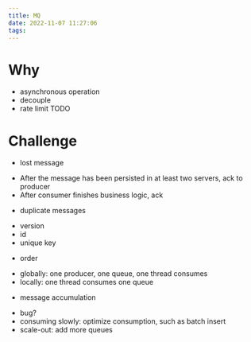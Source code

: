 ```yaml
---
title: MQ
date: 2022-11-07 11:27:06
tags:
---
```

# Why
* asynchronous operation
* decouple
* rate limit
TODO

# Challenge
* lost message
- After the message has been persisted in at least two servers, ack to producer
- After consumer finishes business logic, ack
* duplicate messages
- version
- id
- unique key
* order
- globally: one producer, one queue, one thread consumes
- locally: one thread consumes one queue
* message accumulation
- bug?
- consuming slowly: optimize consumption, such as batch insert
- scale-out: add more queues
